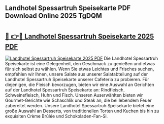 ## Landhotel Spessartruh Speisekarte PDF Download Online 2025 TgDQM

# <h2><a href="http://gc8g5b.nevu.top/?p=Landhotel+Spessartruh+Speisekarte">🔗 👉🔴 Landhotel Spessartruh Speisekarte 2025 PDF</a></h2>

[![Landhotel Spessartruh Speisekarte 2025 PDF](https://i.imgur.com/dBaPXMq.png)](http://gc8g5b.nevu.top/?p=Landhotel+Spessartruh+Speisekarte)
Die Landhotel Spessartruh Speisekarte ist eine Gelegenheit, den Geschmack zu genießen und etwas für sich selbst zu wählen. Wenn Sie etwas Leichtes und Frisches suchen, empfehlen wir Ihnen, unsere Salate aus unserer Salatabteilung auf der Landhotel Spessartruh Speisekarte unserer Cafeteria zu probieren. Für diejenigen, die Fleisch bevorzugen, bieten wir eine Auswahl an Gerichten auf der Landhotel Spessartruh Speisekarte an: Rindfleisch, Schweinefleisch, Huhn und Fisch. Unseren Auserwählten bieten wir Gourmet-Gerichte wie Schaschlik und Steak an, die bei lebendem Feuer zubereitet werden. Unsere Landhotel Spessartruh Speisekarte bietet eine große Auswahl an Desserts, von traditionellen Torten und Kuchen bis hin zu exquisiten Crème Brûlée und Schokoladen-Fan-Si.
